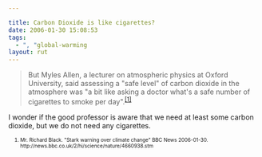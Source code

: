 ```yaml
---

title: Carbon Dioxide is like cigarettes?
date: 2006-01-30 15:08:53
tags:
  - ", "global-warming
layout: rut
---
```



<blockquote><p>But Myles Allen, a lecturer on atmospheric physics at Oxford University, said assessing a "safe level" of carbon dioxide in the atmosphere was "a bit like asking a doctor what's a safe number of cigarettes to smoke per day".<sup><a href="http://news.bbc.co.uk/2/hi/science/nature/4660938.stm" title="Stark warning over climate change">[1]</a></sup></p></blockquote>  <p>I wonder if the good professor is aware that we need at least some carbon dioxide, but we do not need any cigarettes.</p>  <ol><font size="-2"><li><font size="-2">Mr. Richard Black. "Stark warning over climate change" BBC News 2006-01-30. http://news.bbc.co.uk/2/hi/science/nature/4660938.stm </font></li></font></ol>

